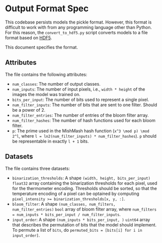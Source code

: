 # Output Format Spec

This codebase persists models the pickle format.
However, this format is difficult to work with from any programming language other than Python.
For this reason, the `convert_to_hdf5.py` script converts models to a file format based on [HDF5](https://www.hdfgroup.org/solutions/hdf5/).

This document specifies the format.

## Attributes

The file contains the following attributes:
- `num_classes`: The number of output classes.
- `num_inputs`: The number of input pixels, i.e., `width * height` of the images the model was trained on.
- `bits_per_input`: The number of bits used to represent a single pixel.
- `num_filter_inputs`: The number of bits that are sent to one filter. Should be a power of 2.
- `num_filter_entries`: The number of entries of the bloom filter array.
- `num_filter_hashes`: The number of hash functions used for each bloom filter.
- `p`: The prime used in the MishMash hash function (`x^3 \mod p) \mod 2^l`, where `l = ln2(num_filter_inputs) * num_filter_hashes`).
  `p` should be representable in exactly `l + 1` bits.

## Datasets

The file contains three datasets:
- `binarization_thresholds`:
  A shape `(width, height, bits_per_input)` `float32` array containing the binarization thresholds for each pixel, used for the thermometer encoding.
  Thresholds should be sorted, so that the temperature encoding of a pixel can be optained by computing `pixel_intensity >= binarization_thresholds[x, y, :]`.
- `bloom_filter`: A shape `(num_classes, num_filters, num_filter_entries)` `bool` array of bloom filter array, where `num_filters = num_inputs * bits_per_input / num_filter_inputs`.
- `input_order`: A shape `(num_inputs * bits_per_input, )` `uint64` array that describes the permutation of bits that the model should implement.
  To permute a list of `bits`, do `permuted_bits = [bits[i] for i in input_order]`.